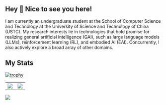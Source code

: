 ## Hey 👋  Nice to see you here!

I am currently an undergraduate student at the School of Computer Science and Technology at the University of Science and Technology of China (USTC). My research interests lie in technologies that hold promise for realizing general artificial intelligence (GAI), such as large language models (LLMs), reinforcement learning (RL), and embodied AI (EAI). Concurrently, I also actively explore a broad array of other domains.

## My Stats  


[![trophy](https://github-profile-trophy.vercel.app/?username=4332001876&column=9)](https://github.com/4332001876)


<!--<p align="center">
 <img src="https://github-readme-stats.vercel.app/api?username=4332001876&show_icons=true&count_private=true&theme=transparent&rank_icon=github" height=200 />
 <img src="https://github-readme-stats.vercel.app/api/top-langs/?username=4332001876&layout=donut&theme=transparent&hide=javascript" height=200 />
</p>-->

<!--<p align="center">
 <img src="https://github-readme-stats.vercel.app/api?username=4332001876&show_icons=true&hide_border=true"  height=150/>
 <img src="https://github-readme-streak-stats.herokuapp.com?user=4332001876&hide_border=true&date_format=M%20j%5B%2C%20Y%5D&ring=7EDDCF&fire=7EDDCF"  height=150/>
</p>-->
<table>
  <tr>
    <td><img src="https://github-readme-stats.vercel.app/api?username=4332001876&show_icons=true&hide_border=true"/></td>
    <td><img src="https://github-readme-streak-stats.herokuapp.com?user=4332001876&hide_border=true&date_format=M%20j%5B%2C%20Y%5D&ring=7EDDCF&fire=7EDDCF"/></td>
  </tr>
</table>


![](https://komarev.com/ghpvc/?username=4332001876&color=brightgreen)


